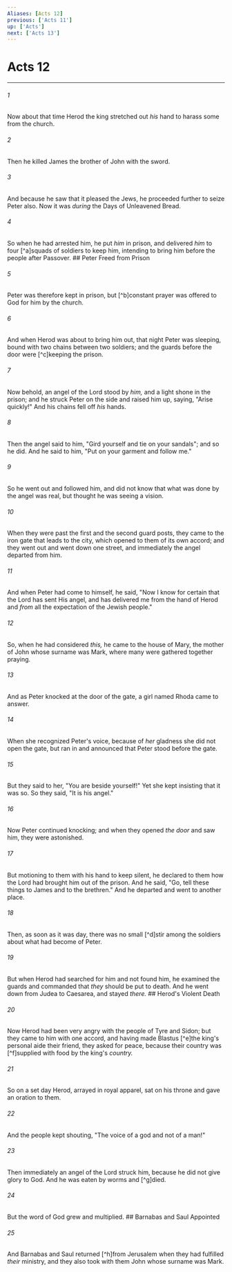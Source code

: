 ```yaml
---
Aliases: [Acts 12]
previous: ['Acts 11']
up: ['Acts']
next: ['Acts 13']
---
```

# Acts 12

***


###### 1 
Now about that time Herod the king stretched out _his_ hand to harass some from the church. 

###### 2 
Then he killed James the brother of John with the sword. 

###### 3 
And because he saw that it pleased the Jews, he proceeded further to seize Peter also. Now it was _during_ the Days of Unleavened Bread. 

###### 4 
So when he had arrested him, he put _him_ in prison, and delivered _him_ to four [^a]squads of soldiers to keep him, intending to bring him before the people after Passover. ## Peter Freed from Prison 

###### 5 
Peter was therefore kept in prison, but [^b]constant prayer was offered to God for him by the church. 

###### 6 
And when Herod was about to bring him out, that night Peter was sleeping, bound with two chains between two soldiers; and the guards before the door were [^c]keeping the prison. 

###### 7 
Now behold, an angel of the Lord stood by _him,_ and a light shone in the prison; and he struck Peter on the side and raised him up, saying, "Arise quickly!" And his chains fell off _his_ hands. 

###### 8 
Then the angel said to him, "Gird yourself and tie on your sandals"; and so he did. And he said to him, "Put on your garment and follow me." 

###### 9 
So he went out and followed him, and did not know that what was done by the angel was real, but thought he was seeing a vision. 

###### 10 
When they were past the first and the second guard posts, they came to the iron gate that leads to the city, which opened to them of its own accord; and they went out and went down one street, and immediately the angel departed from him. 

###### 11 
And when Peter had come to himself, he said, "Now I know for certain that the Lord has sent His angel, and has delivered me from the hand of Herod and _from_ all the expectation of the Jewish people." 

###### 12 
So, when he had considered _this,_ he came to the house of Mary, the mother of John whose surname was Mark, where many were gathered together praying. 

###### 13 
And as Peter knocked at the door of the gate, a girl named Rhoda came to answer. 

###### 14 
When she recognized Peter's voice, because of _her_ gladness she did not open the gate, but ran in and announced that Peter stood before the gate. 

###### 15 
But they said to her, "You are beside yourself!" Yet she kept insisting that it was so. So they said, "It is his angel." 

###### 16 
Now Peter continued knocking; and when they opened _the door_ and saw him, they were astonished. 

###### 17 
But motioning to them with his hand to keep silent, he declared to them how the Lord had brought him out of the prison. And he said, "Go, tell these things to James and to the brethren." And he departed and went to another place. 

###### 18 
Then, as soon as it was day, there was no small [^d]stir among the soldiers about what had become of Peter. 

###### 19 
But when Herod had searched for him and not found him, he examined the guards and commanded that _they_ should be put to death. And he went down from Judea to Caesarea, and stayed _there._ ## Herod's Violent Death 

###### 20 
Now Herod had been very angry with the people of Tyre and Sidon; but they came to him with one accord, and having made Blastus [^e]the king's personal aide their friend, they asked for peace, because their country was [^f]supplied with food by the king's _country._ 

###### 21 
So on a set day Herod, arrayed in royal apparel, sat on his throne and gave an oration to them. 

###### 22 
And the people kept shouting, "The voice of a god and not of a man!" 

###### 23 
Then immediately an angel of the Lord struck him, because he did not give glory to God. And he was eaten by worms and [^g]died. 

###### 24 
But the word of God grew and multiplied. ## Barnabas and Saul Appointed 

###### 25 
And Barnabas and Saul returned [^h]from Jerusalem when they had fulfilled _their_ ministry, and they also took with them John whose surname was Mark.
